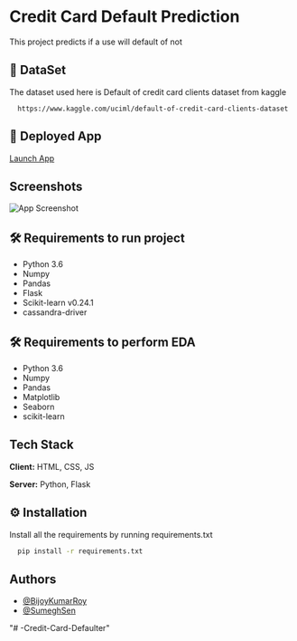 
# Credit Card Default Prediction

This project predicts if a use will default of not


## 📜 DataSet

The dataset used here is Default of credit card clients dataset from kaggle

```URL
  https://www.kaggle.com/uciml/default-of-credit-card-clients-dataset
```

## 🚀 Deployed App
[Launch App](https://credit-card-default2.herokuapp.com)

## Screenshots

![App Screenshot](/screenshots/homepage.PNG)

  
## 🛠 Requirements to run project

- Python 3.6
- Numpy
- Pandas
- Flask
- Scikit-learn v0.24.1
- cassandra-driver

## 🛠 Requirements to perform EDA

- Python 3.6
- Numpy
- Pandas
- Matplotlib
- Seaborn
- scikit-learn

  
## Tech Stack

**Client:** HTML, CSS, JS

**Server:** Python, Flask

  
## ⚙ Installation

Install all the requirements by running requirements.txt

```cmd
  pip install -r requirements.txt
```
    
## Authors

- [@BijoyKumarRoy](https://www.linkedin.com/in/bijoy-kumar-roy-4b0975189/)
- [@SumeghSen](https://www.linkedin.com/in/sumegh-sen-4762a0213/)

  
"# -Credit-Card-Defaulter" 
